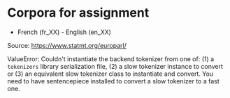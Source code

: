 # Corpora for assignment
- French (fr_XX) - English (en_XX)

Source: https://www.statmt.org/europarl/


ValueError: Couldn't instantiate the backend tokenizer from one of:
(1) a `tokenizers` library serialization file,
(2) a slow tokenizer instance to convert or
(3) an equivalent slow tokenizer class to instantiate and convert.
You need to have sentencepiece installed to convert a slow tokenizer to a fast one.
